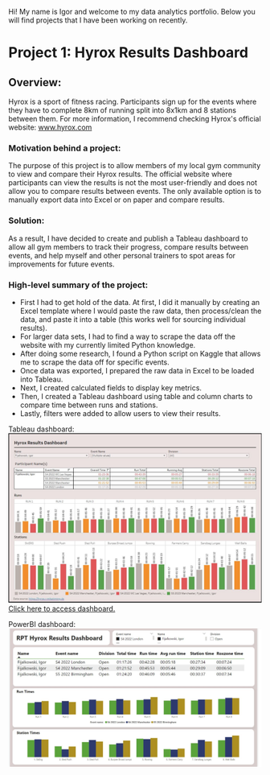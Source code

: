Hi! My name is Igor and welcome to my data analytics portfolio.
Below you will find projects that I have been working on recently. 

# Project 1: Hyrox Results Dashboard

## Overview:
Hyrox is a sport of fitness racing. Participants sign up for the events where they have to complete 8km of running split into 8x1km and 8 stations between them. For more information, I recommend checking Hyrox's official website: www.hyrox.com

### Motivation behind a project:
The purpose of this project is to allow members of my local gym community to view and compare their Hyrox results. The official website where participants can view the results is not the most user-friendly and does not allow you to compare results between events. The only available option is to manually export data into Excel or on paper and compare results.

### Solution:
As a result, I have decided to create and publish a Tableau dashboard to allow all gym members to track their progress, compare results between events, and help myself and other personal trainers to spot areas for improvements for future events.

### High-level summary of the project:
* First I had to get hold of the data. At first, I did it manually by creating an Excel template where I would paste the raw data, then process/clean the data, and paste it into a table (this works well for sourcing individual results).
* For larger data sets, I had to find a way to scrape the data off the website with my currently limited Python knowledge. 
* After doing some research, I found a Python script on Kaggle that allows me to scrape the data off for specific events.
* Once data was exported, I prepared the raw data in Excel to be loaded into Tableau.
* Next, I created calculated fields to display key metrics.
* Then, I created a Tableau dashboard using table and column charts to compare time between runs and stations.
* Lastly, filters were added to allow users to view their results.

Tableau dashboard:
![Alt text](https://github.com/Igor-Fij/Portfolio/blob/main/images/Tableau%20Hyrox%20Dashboard.JPG?raw=true)
[Click here to access dashboard.](https://public.tableau.com/views/HyroxResultsDashboard/ParticipantDashboard3?:language=en-GB&publish=yes&:display_count=n&:origin=viz_share_link)


PowerBI dashboard:
![Alt text](https://github.com/Igor-Fij/Portfolio/blob/main/images/PowerBI%20Dashboard.JPG?raw=true)



